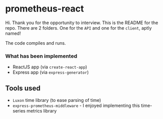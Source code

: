 # prometheus-react

Hi. Thank you for the opportunity to interview. This is the README for the repo. There are 2 folders. One for the `API` and one for the `client`, aptly named!

The code compiles and runs.

### What has been implemented
- ReactJS app (via `create-react-app`)
- Express app (via `express-generator`)

## Tools used
- `Luxon` time library (to ease parsing of time)
- `express-prometheus-middleware` - I enjoyed implementing this time-series metrics library

